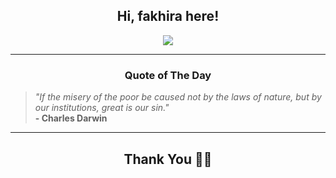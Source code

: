 <h2 align="center"> Hi, fakhira here!</h2>

<p align="center">
<a href="https://github.com/fakhiralkda" alt="github streak"><img src="https://dvst-streak.herokuapp.com/?user=fakhiralkda&theme=tokyonight&fire=DD472C"></a>
</p>

<hr>
<h3 align="center">Quote of The Day</h3>
<p align="center">
<blockquote>
<i>"If the misery of the poor be caused not by the laws of nature, but by our institutions, great is our sin."</i>
<br>
<b>- Charles Darwin</b>
</blockquote>
</p>


<hr>
<h2 align="center">Thank You 🙏🏼</h2>
